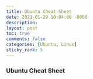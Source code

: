 ```yaml
---
title: Ubuntu Cheat Sheet
date: 2021-01-29 10:04:00 -0000
description: 
layout: post
toc: true
comments: false
categories: [Ubuntu, Linux]
sticky_rank: 5
---
```


### Ubuntu Cheat Sheet